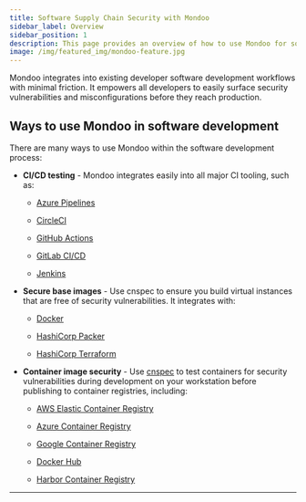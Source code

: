 ```yaml
---
title: Software Supply Chain Security with Mondoo
sidebar_label: Overview
sidebar_position: 1
description: This page provides an overview of how to use Mondoo for software supply chain security.
image: /img/featured_img/mondoo-feature.jpg
---
```


Mondoo integrates into existing developer software development workflows with minimal friction. It empowers all developers to easily surface security vulnerabilities and misconfigurations before they reach production.

## Ways to use Mondoo in software development

There are many ways to use Mondoo within the software development process:

- **CI/CD testing** - Mondoo integrates easily into all major CI tooling, such as:

  - [Azure Pipelines](/platform/infra/supply/cicd/azure-pipelines/)

  - [CircleCI](/platform/infra/supply/cicd/circleci/)

  - [GitHub Actions](/platform/infra/supply/cicd/github-actions/)

  - [GitLab CI/CD](/platform/infra/supply/cicd/gitlab/)

  - [Jenkins](/platform/infra/supply/cicd/jenkins/)

- **Secure base images** - Use cnspec to ensure you build virtual instances that are free of security vulnerabilities. It integrates with:

  - [Docker](/cnspec/supplychain/docker/)

  - [HashiCorp Packer](/cnspec/supplychain/packer/)

  - [HashiCorp Terraform](/cnspec/supplychain/terraform/)

- **Container image security** - Use [cnspec](/cnspec/cnspec-about/) to test containers for security vulnerabilities during development on your workstation before publishing to container registries, including:

  - [AWS Elastic Container Registry](/cnspec/supplychain/registry/aws_ecr/)

  - [Azure Container Registry](/cnspec/supplychain/registry/azure_acr/)

  - [Google Container Registry](/cnspec/supplychain/registry/gcp_gcr/)

  - [Docker Hub](/cnspec/supplychain/registry/docker_hub/)

  - [Harbor Container Registry](/cnspec/supplychain/registry/harbor/)

---
